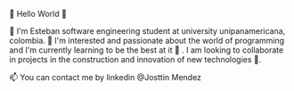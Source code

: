 👾 Hello World 👾


 👋 I'm Esteban software engineering student at university unipanamericana, colombia.
👀 I'm interested and passionate about the world of programming and I'm currently learning to be the best at it 🙂 . I am looking to collaborate in projects in the construction and innovation of new technologies 🌱.

📫 You can contact me by linkedin @Josttin Mendez
<!---
Esteban-M1000/Esteban-M1000 is a ✨ special ✨ repository because its `README.md` (this file) appears on your GitHub profile.
You can click the Preview link to take a look at your changes.
--->
